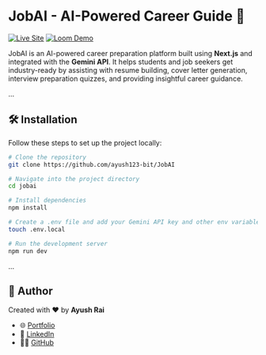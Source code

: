 # JobAI - AI-Powered Career Guide 🚀

[![Live Site](https://img.shields.io/badge/Live%20Site-job--ai--5ojy.vercel.app-brightgreen)](https://job-ai-5ojy.vercel.app/)
[![Loom Demo](https://img.shields.io/badge/Demo-Video-blue)](https://www.loom.com/share/556fa512e4a042e0937e34d553109156?sid=59165818-8f19-49b1-885a-8411a65b24dd)

JobAI is an AI-powered career preparation platform built using **Next.js** and integrated with the **Gemini API**. It helps students and job seekers get industry-ready by assisting with resume building, cover letter generation, interview preparation quizzes, and providing insightful career guidance.

...

## 🛠️ Installation

Follow these steps to set up the project locally:

```bash
# Clone the repository
git clone https://github.com/ayush123-bit/JobAI

# Navigate into the project directory
cd jobai

# Install dependencies
npm install

# Create a .env file and add your Gemini API key and other env variables
touch .env.local

# Run the development server
npm run dev
```
...

## 👤 Author

Created with ❤️ by **Ayush Rai**

- 🌐 [Portfolio](https://ayushrai-jan-2004.netlify.app/)
- 💼 [LinkedIn](https://linkedin.com/in/ayush-rai-7109202b6)
- 🧑‍💻 [GitHub](https://github.com/ayush123-bit)
